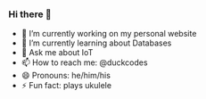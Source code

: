 ### Hi there 👋

- 🔭 I’m currently working on my personal website
- 🌱 I’m currently learning about Databases
- 💬 Ask me about IoT
- 📫 How to reach me: @duckcodes
- 😄 Pronouns: he/him/his
- ⚡ Fun fact: plays ukulele
